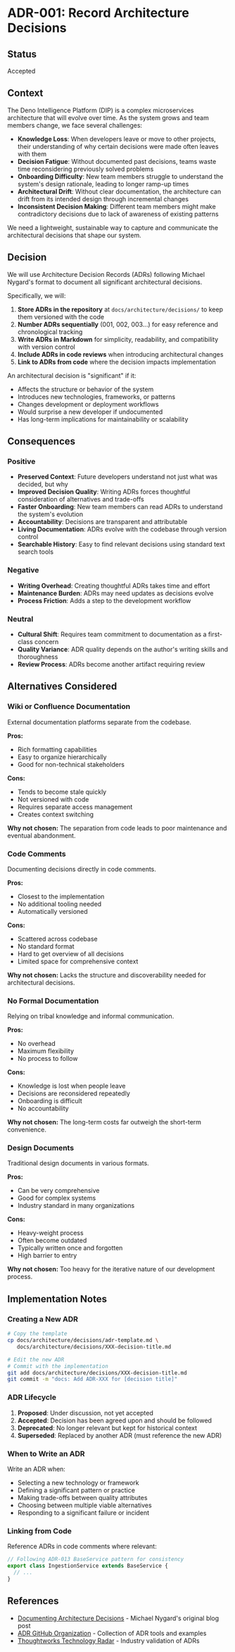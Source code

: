 # ADR-001: Record Architecture Decisions

## Status

Accepted

## Context

The Deno Intelligence Platform (DIP) is a complex microservices architecture that will evolve over time. As the system grows and team members change, we face several challenges:

- **Knowledge Loss**: When developers leave or move to other projects, their understanding of why certain decisions were made often leaves with them
- **Decision Fatigue**: Without documented past decisions, teams waste time reconsidering previously solved problems
- **Onboarding Difficulty**: New team members struggle to understand the system's design rationale, leading to longer ramp-up times
- **Architectural Drift**: Without clear documentation, the architecture can drift from its intended design through incremental changes
- **Inconsistent Decision Making**: Different team members might make contradictory decisions due to lack of awareness of existing patterns

We need a lightweight, sustainable way to capture and communicate the architectural decisions that shape our system.

## Decision

We will use Architecture Decision Records (ADRs) following Michael Nygard's format to document all significant architectural decisions. 

Specifically, we will:

1. **Store ADRs in the repository** at `docs/architecture/decisions/` to keep them versioned with the code
2. **Number ADRs sequentially** (001, 002, 003...) for easy reference and chronological tracking
3. **Write ADRs in Markdown** for simplicity, readability, and compatibility with version control
4. **Include ADRs in code reviews** when introducing architectural changes
5. **Link to ADRs from code** where the decision impacts implementation

An architectural decision is "significant" if it:
- Affects the structure or behavior of the system
- Introduces new technologies, frameworks, or patterns
- Changes development or deployment workflows
- Would surprise a new developer if undocumented
- Has long-term implications for maintainability or scalability

## Consequences

### Positive

- **Preserved Context**: Future developers understand not just what was decided, but why
- **Improved Decision Quality**: Writing ADRs forces thoughtful consideration of alternatives and trade-offs
- **Faster Onboarding**: New team members can read ADRs to understand the system's evolution
- **Accountability**: Decisions are transparent and attributable
- **Living Documentation**: ADRs evolve with the codebase through version control
- **Searchable History**: Easy to find relevant decisions using standard text search tools

### Negative

- **Writing Overhead**: Creating thoughtful ADRs takes time and effort
- **Maintenance Burden**: ADRs may need updates as decisions evolve
- **Process Friction**: Adds a step to the development workflow

### Neutral

- **Cultural Shift**: Requires team commitment to documentation as a first-class concern
- **Quality Variance**: ADR quality depends on the author's writing skills and thoroughness
- **Review Process**: ADRs become another artifact requiring review

## Alternatives Considered

### Wiki or Confluence Documentation

External documentation platforms separate from the codebase.

**Pros:**
- Rich formatting capabilities
- Easy to organize hierarchically
- Good for non-technical stakeholders

**Cons:**
- Tends to become stale quickly
- Not versioned with code
- Requires separate access management
- Creates context switching

**Why not chosen:** The separation from code leads to poor maintenance and eventual abandonment.

### Code Comments

Documenting decisions directly in code comments.

**Pros:**
- Closest to the implementation
- No additional tooling needed
- Automatically versioned

**Cons:**
- Scattered across codebase
- No standard format
- Hard to get overview of all decisions
- Limited space for comprehensive context

**Why not chosen:** Lacks the structure and discoverability needed for architectural decisions.

### No Formal Documentation

Relying on tribal knowledge and informal communication.

**Pros:**
- No overhead
- Maximum flexibility
- No process to follow

**Cons:**
- Knowledge is lost when people leave
- Decisions are reconsidered repeatedly
- Onboarding is difficult
- No accountability

**Why not chosen:** The long-term costs far outweigh the short-term convenience.

### Design Documents

Traditional design documents in various formats.

**Pros:**
- Can be very comprehensive
- Good for complex systems
- Industry standard in many organizations

**Cons:**
- Heavy-weight process
- Often become outdated
- Typically written once and forgotten
- High barrier to entry

**Why not chosen:** Too heavy for the iterative nature of our development process.

## Implementation Notes

### Creating a New ADR

```bash
# Copy the template
cp docs/architecture/decisions/adr-template.md \
   docs/architecture/decisions/XXX-decision-title.md

# Edit the new ADR
# Commit with the implementation
git add docs/architecture/decisions/XXX-decision-title.md
git commit -m "docs: Add ADR-XXX for [decision title]"
```

### ADR Lifecycle

1. **Proposed**: Under discussion, not yet accepted
2. **Accepted**: Decision has been agreed upon and should be followed
3. **Deprecated**: No longer relevant but kept for historical context
4. **Superseded**: Replaced by another ADR (must reference the new ADR)

### When to Write an ADR

Write an ADR when:
- Selecting a new technology or framework
- Defining a significant pattern or practice
- Making trade-offs between quality attributes
- Choosing between multiple viable alternatives
- Responding to a significant failure or incident

### Linking from Code

Reference ADRs in code comments where relevant:

```typescript
// Following ADR-013 BaseService pattern for consistency
export class IngestionService extends BaseService {
  // ...
}
```

## References

- [Documenting Architecture Decisions](https://cognitect.com/blog/2011/11/15/documenting-architecture-decisions) - Michael Nygard's original blog post
- [ADR GitHub Organization](https://adr.github.io/) - Collection of ADR tools and examples
- [Thoughtworks Technology Radar](https://www.thoughtworks.com/radar/techniques/lightweight-architecture-decision-records) - Industry validation of ADRs